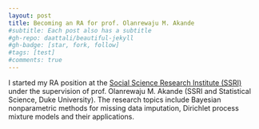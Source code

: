 ```yaml
---
layout: post
title: Becoming an RA for prof. Olanrewaju M. Akande
#subtitle: Each post also has a subtitle
#gh-repo: daattali/beautiful-jekyll
#gh-badge: [star, fork, follow]
#tags: [test]
#comments: true
---
```


I started my RA position at the [Social Science Research Institute (SSRI)](https://ssri.duke.edu/) under the supervision of prof. Olanrewaju M. Akande (SSRI and Statistical Science, Duke University). The research topics include Bayesian nonparametric methods for missing data imputation, Dirichlet process mixture models and their applications.


